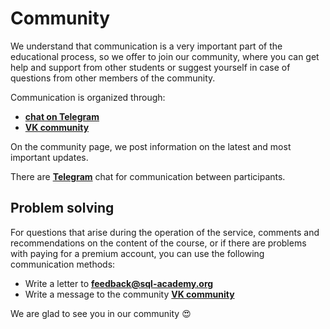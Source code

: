 # Community

We understand that communication is a very important part of the educational process, so we offer to join our community, where
you can get help and support from other students or suggest yourself in case of questions from other members of the community.

Communication is organized through:

-   **<a href="https://t.me/sqlacademyorg/21" target="_blank">chat on Telegram</a>**
-   **<a href="https://vk.com/sqlacademy" target="_blank">VK community</a>**

On the community page, we post information on the latest and most important updates.

There are **<a href="https://t.me/sqlacademyorg" target="_blank">Telegram</a>** chat for communication between participants.

## Problem solving

For questions that arise during the operation of the service, comments and recommendations on the content of the course, or if there are problems with paying for a premium account, you can use
the following communication methods:

-   Write a letter to
    **[feedback@sql-academy.org](mailto:feedback@sql-academy.org)**
-   Write a message to the community
    **<a href="https://vk.com/sqlacademy" target="_blank"> VK community</a>**

We are glad to see you in our community 😍
